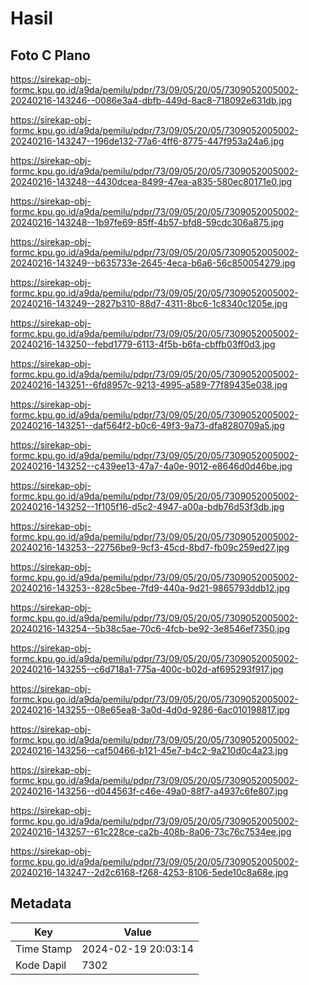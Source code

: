 # Hasil

## Foto C Plano

https://sirekap-obj-formc.kpu.go.id/a9da/pemilu/pdpr/73/09/05/20/05/7309052005002-20240216-143246--0086e3a4-dbfb-449d-8ac8-718092e631db.jpg

https://sirekap-obj-formc.kpu.go.id/a9da/pemilu/pdpr/73/09/05/20/05/7309052005002-20240216-143247--196de132-77a6-4ff6-8775-447f953a24a6.jpg

https://sirekap-obj-formc.kpu.go.id/a9da/pemilu/pdpr/73/09/05/20/05/7309052005002-20240216-143248--4430dcea-8499-47ea-a835-580ec80171e0.jpg

https://sirekap-obj-formc.kpu.go.id/a9da/pemilu/pdpr/73/09/05/20/05/7309052005002-20240216-143248--1b97fe69-85ff-4b57-bfd8-59cdc306a875.jpg

https://sirekap-obj-formc.kpu.go.id/a9da/pemilu/pdpr/73/09/05/20/05/7309052005002-20240216-143249--b635733e-2645-4eca-b6a6-56c850054279.jpg

https://sirekap-obj-formc.kpu.go.id/a9da/pemilu/pdpr/73/09/05/20/05/7309052005002-20240216-143249--2827b310-88d7-4311-8bc6-1c8340c1205e.jpg

https://sirekap-obj-formc.kpu.go.id/a9da/pemilu/pdpr/73/09/05/20/05/7309052005002-20240216-143250--febd1779-6113-4f5b-b6fa-cbffb03ff0d3.jpg

https://sirekap-obj-formc.kpu.go.id/a9da/pemilu/pdpr/73/09/05/20/05/7309052005002-20240216-143251--6fd8957c-9213-4995-a589-77f89435e038.jpg

https://sirekap-obj-formc.kpu.go.id/a9da/pemilu/pdpr/73/09/05/20/05/7309052005002-20240216-143251--daf564f2-b0c6-49f3-9a73-dfa8280709a5.jpg

https://sirekap-obj-formc.kpu.go.id/a9da/pemilu/pdpr/73/09/05/20/05/7309052005002-20240216-143252--c439ee13-47a7-4a0e-9012-e8646d0d46be.jpg

https://sirekap-obj-formc.kpu.go.id/a9da/pemilu/pdpr/73/09/05/20/05/7309052005002-20240216-143252--1f105f16-d5c2-4947-a00a-bdb76d53f3db.jpg

https://sirekap-obj-formc.kpu.go.id/a9da/pemilu/pdpr/73/09/05/20/05/7309052005002-20240216-143253--22756be9-9cf3-45cd-8bd7-fb09c259ed27.jpg

https://sirekap-obj-formc.kpu.go.id/a9da/pemilu/pdpr/73/09/05/20/05/7309052005002-20240216-143253--828c5bee-7fd9-440a-9d21-9865793ddb12.jpg

https://sirekap-obj-formc.kpu.go.id/a9da/pemilu/pdpr/73/09/05/20/05/7309052005002-20240216-143254--5b38c5ae-70c6-4fcb-be92-3e8546ef7350.jpg

https://sirekap-obj-formc.kpu.go.id/a9da/pemilu/pdpr/73/09/05/20/05/7309052005002-20240216-143255--c6d718a1-775a-400c-b02d-af695293f917.jpg

https://sirekap-obj-formc.kpu.go.id/a9da/pemilu/pdpr/73/09/05/20/05/7309052005002-20240216-143255--08e65ea8-3a0d-4d0d-9286-6ac010198817.jpg

https://sirekap-obj-formc.kpu.go.id/a9da/pemilu/pdpr/73/09/05/20/05/7309052005002-20240216-143256--caf50466-b121-45e7-b4c2-9a210d0c4a23.jpg

https://sirekap-obj-formc.kpu.go.id/a9da/pemilu/pdpr/73/09/05/20/05/7309052005002-20240216-143256--d044563f-c46e-49a0-88f7-a4937c6fe807.jpg

https://sirekap-obj-formc.kpu.go.id/a9da/pemilu/pdpr/73/09/05/20/05/7309052005002-20240216-143257--61c228ce-ca2b-408b-8a06-73c76c7534ee.jpg

https://sirekap-obj-formc.kpu.go.id/a9da/pemilu/pdpr/73/09/05/20/05/7309052005002-20240216-143247--2d2c6168-f268-4253-8106-5ede10c8a68e.jpg


## Metadata

| Key        | Value               |
| ---------- | ------------------- |
| Time Stamp | 2024-02-19 20:03:14 |
| Kode Dapil | 7302                |



